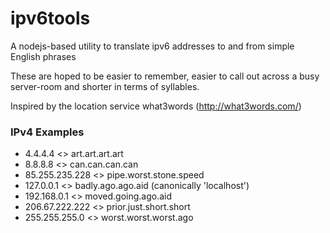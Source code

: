 # ipv6tools
A nodejs-based utility to translate ipv6 addresses to and from simple English phrases

These are hoped to be easier to remember, easier to call out across a busy server-room and shorter in terms of syllables.

Inspired by the location service what3words (http://what3words.com/)

### IPv4 Examples

* 4.4.4.4         <> art.art.art.art
* 8.8.8.8         <> can.can.can.can
* 85.255.235.228  <> pipe.worst.stone.speed
* 127.0.0.1       <> badly.ago.ago.aid      (canonically 'localhost')
* 192.168.0.1     <> moved.going.ago.aid
* 206.67.222.222  <> prior.just.short.short
* 255.255.255.0   <> worst.worst.worst.ago